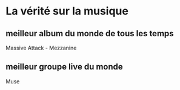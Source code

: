 # La vérité sur la musique
## meilleur album du monde de tous les temps
Massive Attack - Mezzanine
## meilleur groupe live du monde
Muse
